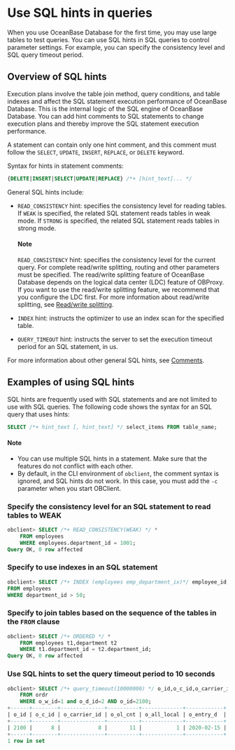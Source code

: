 # Use SQL hints in queries

When you use OceanBase Database for the first time, you may use large tables to test queries. You can use SQL hints in SQL queries to control parameter settings. For example, you can specify the consistency level and SQL query timeout period. 

## Overview of SQL hints

Execution plans involve the table join method, query conditions, and table indexes and affect the SQL statement execution performance of OceanBase Database. This is the internal logic of the SQL engine of OceanBase Database. You can add hint comments to SQL statements to change execution plans and thereby improve the SQL statement execution performance. 

A statement can contain only one hint comment, and this comment must follow the `SELECT`, `UPDATE`, `INSERT`, `REPLACE`, or `DELETE` keyword. 

Syntax for hints in statement comments:

```sql
{DELETE|INSERT|SELECT|UPDATE|REPLACE} /*+ [hint_text]... */
```

General SQL hints include:

* `READ_CONSISTENCY` hint: specifies the consistency level for reading tables. If `WEAK` is specified, the related SQL statement reads tables in weak mode. If `STRONG` is specified, the related SQL statement reads tables in strong mode. 

    <main id="notice" type='explain'>
     <h4>Note</h4>
     <p><code>READ_CONSISTENCY</code> hint: specifies the consistency level for the current query. For complete read/write splitting, routing and other parameters must be specified. The read/write splitting feature of OceanBase Database depends on the logical data center (LDC) feature of OBProxy. If you want to use the read/write splitting feature, we recommend that you configure the LDC first. For more information about read/write splitting, see <a href="../../../7.reference/2.administrator-guide/1.database-connection-and-routing/7.route-management/4.odp-routing-policy/1.read-write-splitting.md">Read/write splitting</a>.</p>
    </main>

* `INDEX` hint: instructs the optimizer to use an index scan for the specified table. 

* `QUERY_TIMEOUT` hint: instructs the server to set the execution timeout period for an SQL statement, in us. 

For more information about other general SQL hints, see [Comments](../../../700.reference/400.development-reference/100.sql-syntax/200.common-tenant-of-mysql-mode/100.basic-elements-of-mysql-mode/700.annotation-of-mysql-mode.md). 

## Examples of using SQL hints

SQL hints are frequently used with SQL statements and are not limited to use with SQL queries. The following code shows the syntax for an SQL query that uses hints:

```sql
SELECT /*+ hint_text [, hint_text] */ select_items FROM table_name;
```

<main id="notice" type='explain'>
  <h4>Note</h4>
  <p><ul><li>You can use multiple SQL hints in a statement. Make sure that the features do not conflict with each other.</li><li>By default, in the CLI environment of <code>obclient</code>, the comment syntax is ignored, and SQL hints do not work. In this case, you must add the <code>-c</code> parameter when you start OBClient.</li></ul> </p>
</main>

### Specify the consistency level for an SQL statement to read tables to WEAK

```sql
obclient> SELECT /*+ READ_CONSISTENCY(WEAK) */ *
    FROM employees
    WHERE employees.department_id = 1001;
Query OK, 0 row affected
```

### Specify to use indexes in an SQL statement

```sql
obclient> SELECT /*+ INDEX (employees emp_department_ix)*/ employee_id, department_id
FROM employees
WHERE department_id > 50;
```

### Specify to join tables based on the sequence of the tables in the `FROM` clause

```sql
obclient> SELECT /*+ ORDERED */ *
    FROM employees t1,department t2
    WHERE t1.department_id = t2.department_id;
Query OK, 0 row affected
```

### Use SQL hints to set the query timeout period to 10 seconds

```sql
obclient> SELECT /*+ query_timeout(10000000) */ o_id,o_c_id,o_carrier_id,o_ol_cnt,o_all_local,o_entry_d
    FROM ordr   
    WHERE o_w_id=1 and o_d_id=2 AND o_id=2100;
+------+--------+--------------+----------+-------------+------------+
| o_id | o_c_id | o_carrier_id | o_ol_cnt | o_all_local | o_entry_d  |
+------+--------+--------------+----------+-------------+------------+
| 2100 |      8 |            8 |       11 |           1 | 2020-02-15 |
+------+--------+--------------+----------+-------------+------------+
1 row in set
```
